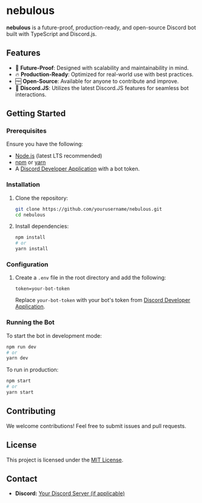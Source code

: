 # nebulous

**nebulous** is a future-proof, production-ready, and open-source Discord bot built with TypeScript and Discord.js.

## Features

- 🚀 **Future-Proof**: Designed with scalability and maintainability in mind.
- 🔥 **Production-Ready**: Optimized for real-world use with best practices.
- 🆓 **Open-Source**: Available for anyone to contribute and improve.
- 🎯 **Discord.JS**: Utilizes the latest Discord.JS features for seamless bot interactions.

## Getting Started

### Prerequisites

Ensure you have the following:

- [Node.js](https://nodejs.org/) (latest LTS recommended)
- [npm](https://www.npmjs.com/) or [yarn](https://yarnpkg.com/)
- A [Discord Developer Application](https://discord.com/developers/applications) with a bot token.

### Installation

1. Clone the repository:

   ```sh
   git clone https://github.com/yourusername/nebulous.git
   cd nebulous
   ```

2. Install dependencies:

   ```sh
   npm install
   # or
   yarn install
   ```

### Configuration

1. Create a `.env` file in the root directory and add the following:

   ```env
   token=your-bot-token 
   ```

   Replace `your-bot-token` with your bot's token from [Discord Developer Application](https://discord.com/developers/applications).

### Running the Bot

To start the bot in development mode:

```sh
npm run dev
# or
yarn dev
```

To run in production:

```sh
npm start
# or
yarn start
```

## Contributing

We welcome contributions! Feel free to submit issues and pull requests.

## License

This project is licensed under the [MIT License](LICENSE).

## Contact

- **Discord:** [Your Discord Server (if applicable)](https://discord.gg/HZu5BvXQ)
